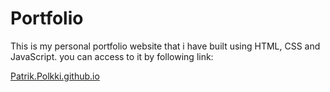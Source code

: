 # Portfolio
This is my personal portfolio website that i have built using HTML, CSS and JavaScript.
you can access to it by following link:

[Patrik.Polkki.github.io](https://patrikpolkki.github.io/)
